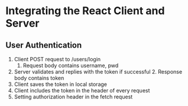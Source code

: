 # Integrating  the React Client and Server
## User Authentication
1. Client POST request to /users/login
    1. Request body contains username, pwd
2. Server validates and replies with the token if successful
    2. Response body contains token
3. Client saves the token in local storage
4. Client includes the token in the header of every request
5. Setting authorization header in the fetch request
